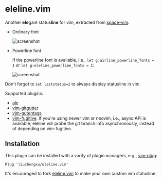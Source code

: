 # eleline.vim

Another **ele**gant status**line** for vim, extracted from [space-vim](https://github.com/liuchengxu/space-vim).

- Ordinary font

  ![screenshot](https://github.com/liuchengxu/eleline.vim/blob/screenshots/screenshot.png?raw=true)

- Powerline font

  If the powerline font is available, i.e., `let g:airline_powerline_fonts = 1` or `let g:eleline_powerline_fonts = 1`:

  ![screenshot](https://raw.githubusercontent.com/liuchengxu/img/master/eleline.vim/eleline-powerline-font.png)

Don't forget to `set laststatus=2` to always display statusline in vim.

Supported plugins:

- [ale](https://github.com/w0rp/ale)
- [vim-gitgutter](https://github.com/airblade/vim-gitgutter)
- [vim-gutentags](https://github.com/ludovicchabant/vim-gutentags)
- [vim-fugitive](https://github.com/tpope/vim-fugitive). If you're using newer vim or neovim, i.e., async API is available, eleline will probe the git branch info asynchronously, instead of depending on vim-fugitive.

## Installation

This plugin can be installed with a varity of plugin managers, e.g., [vim-plug](https://github.com/junegunn/vim-plug):

```vim
Plug 'liuchengxu/eleline.vim'
```

It's encouraged to fork [eleline.vim](https://github.com/liuchengxu/eleline.vim) to make your own custom vim statusline.
